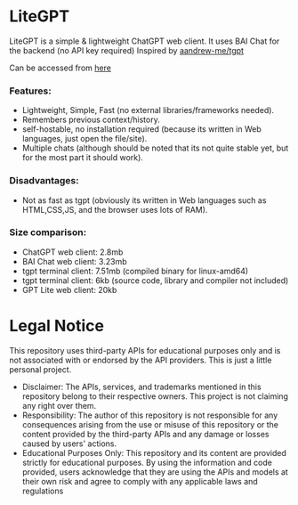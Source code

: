 # LiteGPT
LiteGPT is a simple & lightweight ChatGPT web client. It uses BAI Chat for the backend (no API key required)
Inspired by [aandrew-me/tgpt](https://github.com/aandrew-me/tgpt)

Can be accessed from [here](https://mdp43140.github.io/LiteGPT)

### Features:
+ Lightweight, Simple, Fast (no external libraries/frameworks needed).
+ Remembers previous context/history.
+ self-hostable, no installation required (because its written in Web languages, just open the file/site).
+ Multiple chats (although should be noted that its not quite stable yet, but for the most part it should work).

### Disadvantages:
- Not as fast as tgpt (obviously its written in Web languages such as HTML,CSS,JS, and the browser uses lots of RAM).

### Size comparison:
+ ChatGPT web client: 2.8mb
+ BAI Chat web client: 3.23mb
+ tgpt terminal client: 7.51mb (compiled binary for linux-amd64)
+ tgpt terminal client: 6kb (source code, library and compiler not included)
+ GPT Lite web client: 20kb

# Legal Notice
This repository uses third-party APIs for educational purposes only and is not associated with or endorsed by the API providers. This is just a little personal project.
- Disclaimer: The APIs, services, and trademarks mentioned in this repository belong to their respective owners. This project is not claiming any right over them.
- Responsibility: The author of this repository is not responsible for any consequences arising from the use or misuse of this repository or the content provided by the third-party APIs and any damage or losses caused by users' actions.
- Educational Purposes Only: This repository and its content are provided strictly for educational purposes. By using the information and code provided, users acknowledge that they are using the APIs and models at their own risk and agree to comply with any applicable laws and regulations
